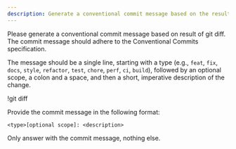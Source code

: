 ```yaml
---
description: Generate a conventional commit message based on the result of git diff.
---
```

Please generate a conventional commit message based on result of git diff. The commit message should adhere to the Conventional Commits specification.

The message should be a single line, starting with a type (e.g., `feat`, `fix`, `docs`, `style`, `refactor`, `test`, `chore`, `perf`, `ci`, `build`), followed by an optional scope, a colon and a space, and then a short, imperative description of the change.

!git diff

Provide the commit message in the following format:

```
<type>[optional scope]: <description>
```

Only answer with the commit message, nothing else.
